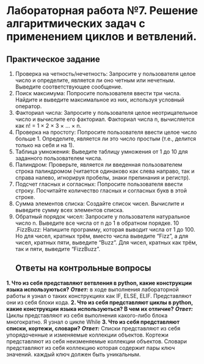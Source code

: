 # Лабораторная работа №7. Решение алгаритмических задач с применением циклов и ветвлений.

## Практическое задание
1. Проверка на четность/нечетность: Запросите у пользователя целое число и определите, является ли оно четным или нечетным. Выведите соответствующее сообщение.
2. Поиск максимума: Попросите пользователя ввести три числа. Найдите и выведите максимальное из них, используя условный оператор.
3. Факториал числа: Запросите у пользователя целое неотрицательное число и вычислите его факториал. Факториал числа n, вычисляется как n! = 1 × 2 × 3 × … × n.
4. Проверка на простоту: Попросите пользователя ввести целое число больше 1. Определите, является ли это число простым (т.е., делится только на себя и на 1).
5. Таблица умножения: Выведите таблицу умножения от 1 до 10 для заданного пользователем числа.
6. Палиндром: Проверьте, является ли введенная пользователем строка палиндромом (читается одинаково как слева направо, так и справа налево, игнорируя пробелы, знаки препинания и регистр).
7. Подсчет гласных и согласных: Попросите пользователя ввести строку. Посчитайте количество гласных и согласных букв в этой строке.
8. Сумма элементов списка: Создайте список чисел. Вычислите и выведите сумму всех элементов списка.
9. Обратный порядок чисел: Запросите у пользователя натуральное число n. Выведите все числа от n до 1 в обратном порядке.
10 .FizzBuzz: Напишите программу, которая выводит числа от 1 до 100. Но для чисел, кратных трём, вместо числа выведите “Fizz”, а для чисел, кратных пяти, выведите “Buzz”. Для чисел, кратных как трём, так и пяти, выведите “FizzBuzz”.
   ## Ответы на контрольные вопросы
**1. Что из себя представляют ветвления в python, какие конструкции языка используються?**
***Ответ:*** в ходе выполнения лабораторной работы я узнал о таких конструкциях как IF, ELSE, ELIF. Представляют они из себя блоки кода.
**2. Что из себя представляют циклы в python, какие конструкции языка используються? В чем их отличие?**
***Ответ:*** Циклы представляют из себя выполнения какого-либо блока многократно. Я узнал о цикле While
**3. Что из себя представляют списки, кортежи, словари?**
***Ответ:*** Списки представляют из себя упорядоченные и изменяемые коллекции объектов. Кортежи представляют из себя неизменяемые коллекции объектов. Словари представляют из себя коллекцию которая содержит пары ключ значений. каждый ключ должен быть уникальным.

